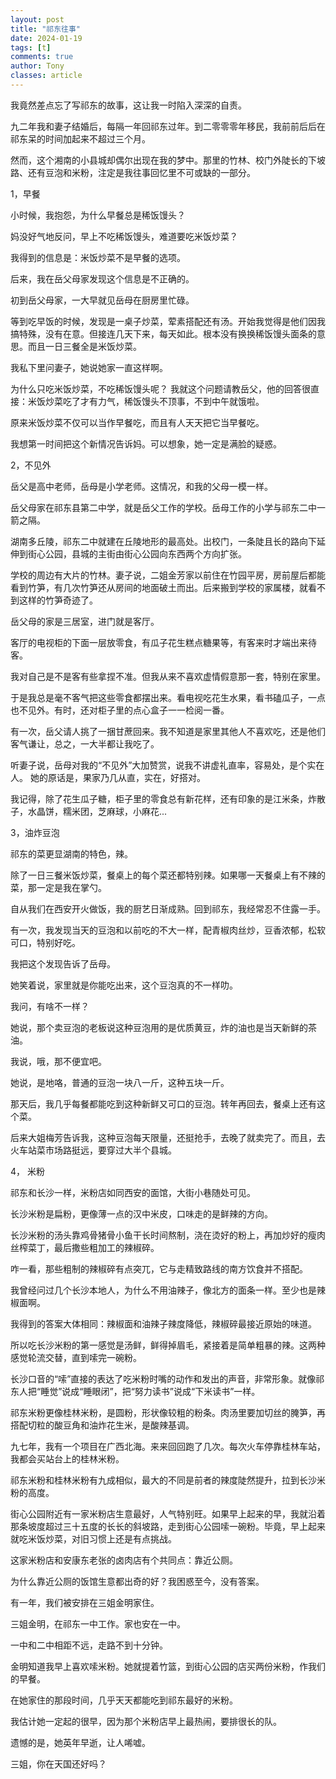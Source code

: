 ```yaml
---
layout: post
title: "祁东往事"
date: 2024-01-19
tags: [t]
comments: true
author: Tony
classes: article
---
```

我竟然差点忘了写祁东的故事，这让我一时陷入深深的自责。

九二年我和妻子结婚后，每隔一年回祁东过年。到二零零零年移民，我前前后后在祁东呆的时间加起来不超过三个月。

然而，这个湘南的小县城却偶尔出现在我的梦中。那里的竹林、校门外陡长的下坡路、还有豆泡和米粉，注定是我往事回忆里不可或缺的一部分。


1，早餐

小时候，我抱怨，为什么早餐总是稀饭馒头？

妈没好气地反问，早上不吃稀饭馒头，难道要吃米饭炒菜？

我得到的信息是：米饭炒菜不是早餐的选项。

后来，我在岳父母家发现这个信息是不正确的。

初到岳父母家，一大早就见岳母在厨房里忙碌。

等到吃早饭的时候，发现是一桌子炒菜，荤素搭配还有汤。开始我觉得是他们因我搞特殊，没有在意。但接连几天下来，每天如此。根本没有换换稀饭馒头面条的意思。而且一日三餐全是米饭炒菜。

我私下里问妻子，她说她家一直这样啊。

为什么只吃米饭炒菜，不吃稀饭馒头呢？
我就这个问题请教岳父，他的回答很直接：米饭炒菜吃了才有力气，稀饭馒头不顶事，不到中午就饿啦。

原来米饭炒菜不仅可以当作早餐吃，而且有人天天把它当早餐吃。

我想第一时间把这个新情况告诉妈。可以想象，她一定是满脸的疑惑。

2，不见外

岳父是高中老师，岳母是小学老师。这情况，和我的父母一模一样。

岳父母家在祁东县第二中学，就是岳父工作的学校。岳母工作的小学与祁东二中一箭之隔。

湖南多丘陵，祁东二中就建在丘陵地形的最高处。出校门，一条陡且长的路向下延伸到街心公园，县城的主街由街心公园向东西两个方向扩张。

学校的周边有大片的竹林。妻子说，二姐金芳家以前住在竹园平房，房前屋后都能看到竹笋，有几次竹笋还从房间的地面破土而出。后来搬到学校的家属楼，就看不到这样的竹笋奇迹了。

岳父母的家是三居室，进门就是客厅。

客厅的电视柜的下面一层放零食，有瓜子花生糕点糖果等，有客来时才端出来待客。

我对自己是不是客有些拿捏不准。但我从来不喜欢虚情假意那一套，特别在家里。

于是我总是毫不客气把这些零食都摆出来。看电视吃花生水果，看书磕瓜子，一点也不见外。有时，还对柜子里的点心盒子一一检阅一番。

有一次，岳父请人挑了一捆甘蔗回来。我不知道是家里其他人不喜欢吃，还是他们客气谦让，总之，一大半都让我吃了。

听妻子说，岳母对我的“不见外”大加赞赏，说我不讲虚礼直率，容易处，是个实在人。
她的原话是，果家乃几从直，实在，好搭对。 

我记得，除了花生瓜子糖，柜子里的零食总有新花样，还有印象的是江米条，炸散子，水晶饼，糯米团，芝麻球，小麻花...



3，油炸豆泡

祁东的菜更显湖南的特色，辣。

除了一日三餐米饭炒菜，餐桌上的每个菜还都特别辣。如果哪一天餐桌上有不辣的菜，那一定是我在掌勺。

自从我们在西安开火做饭，我的厨艺日渐成熟。回到祁东，我经常忍不住露一手。

有一次，我发现当天的豆泡和以前吃的不大一样，配青椒肉丝炒，豆香浓郁，松软可口，特别好吃。

我把这个发现告诉了岳母。

她笑着说，家里就是你能吃出来，这个豆泡真的不一样叻。

我问，有啥不一样？

她说，那个卖豆泡的老板说这种豆泡用的是优质黄豆，炸的油也是当天新鲜的茶油。

我说，哦，那不便宜吧。

她说，是地咯，普通的豆泡一块八一斤，这种五块一斤。

那天后，我几乎每餐都能吃到这种新鲜又可口的豆泡。转年再回去，餐桌上还有这个菜。

后来大姐梅芳告诉我，这种豆泡每天限量，还挺抢手，去晚了就卖完了。而且，去火车站菜市场路挺远，要穿过大半个县城。

4， 米粉

祁东和长沙一样，米粉店如同西安的面馆，大街小巷随处可见。

长沙米粉是扁粉，更像薄一点的汉中米皮，口味走的是鲜辣的方向。

长沙米粉的汤头靠鸡骨猪骨小鱼干长时间熬制，浇在烫好的粉上，再加炒好的瘦肉丝榨菜丁，最后撒些粗加工的辣椒碎。

咋一看，那些粗制的辣椒碎有点突兀，它与走精致路线的南方饮食并不搭配。

我曾经问过几个长沙本地人，为什么不用油辣子，像北方的面条一样。至少也是辣椒面啊。

我得到的答案大体相同：辣椒面和油辣子辣度降低，辣椒碎最接近原始的味道。

所以吃长沙米粉的第一感觉是汤鲜，鲜得掉眉毛，紧接着是简单粗暴的辣。这两种感觉轮流交替，直到嗦完一碗粉。

长沙口音的“嗦”直接的表达了吃米粉时嘴的动作和发出的声音，非常形象。就像祁东人把“睡觉”说成“睡眼闭”，把“努力读书”说成“下米读书”一样。

祁东米粉更像桂林米粉，是圆粉，形状像较粗的粉条。肉汤里要加切丝的腌笋，再搭配切粒的酸豆角和油炸花生米，是酸辣基调。

九七年，我有一个项目在广西北海。来来回回跑了几次。每次火车停靠桂林车站，我都会买站台上的桂林米粉。

祁东米粉和桂林米粉有九成相似，最大的不同是前者的辣度陡然提升，拉到长沙米粉的高度。

街心公园附近有一家米粉店生意最好，人气特别旺。如果早上起来的早，我就沿着那条坡度超过三十五度的长长的斜坡路，走到街心公园嗦一碗粉。毕竟，早上起来就吃米饭炒菜，对旧习惯上还是有点挑战。

这家米粉店和安康东老张的卤肉店有个共同点：靠近公厕。

为什么靠近公厕的饭馆生意都出奇的好？我困惑至今，没有答案。

有一年，我们被安排在三姐金明家住。

三姐金明，在祁东一中工作。家也安在一中。

一中和二中相距不远，走路不到十分钟。

金明知道我早上喜欢嗦米粉。她就提着竹篮，到街心公园的店买两份米粉，作我们的早餐。

在她家住的那段时间，几乎天天都能吃到祁东最好的米粉。

我估计她一定起的很早，因为那个米粉店早上最热闹，要排很长的队。

遗憾的是，她英年早逝，让人唏嘘。

三姐，你在天国还好吗？

